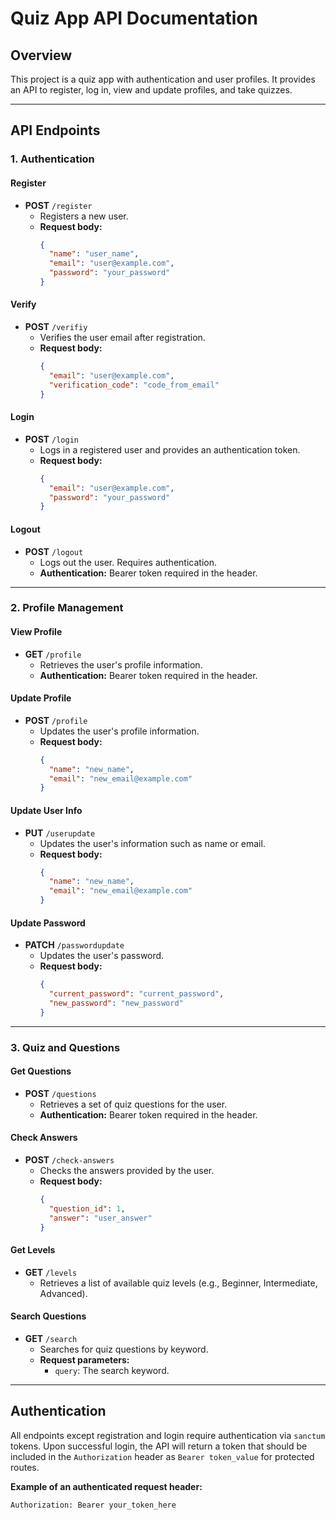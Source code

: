# Quiz App API Documentation

## Overview

This project is a quiz app with authentication and user profiles. It provides an API to register, log in, view and update profiles, and take quizzes.

---

## API Endpoints

### 1. Authentication

#### Register
- **POST** `/register`
  - Registers a new user.
  - **Request body:**
    ```json
    {
      "name": "user_name",
      "email": "user@example.com",
      "password": "your_password"
    }
    ```

#### Verify
- **POST** `/verifiy`
  - Verifies the user email after registration.
  - **Request body:**
    ```json
    {
      "email": "user@example.com",
      "verification_code": "code_from_email"
    }
    ```

#### Login
- **POST** `/login`
  - Logs in a registered user and provides an authentication token.
  - **Request body:**
    ```json
    {
      "email": "user@example.com",
      "password": "your_password"
    }
    ```

#### Logout
- **POST** `/logout`
  - Logs out the user. Requires authentication.
  - **Authentication:** Bearer token required in the header.

---

### 2. Profile Management

#### View Profile
- **GET** `/profile`
  - Retrieves the user's profile information.
  - **Authentication:** Bearer token required in the header.

#### Update Profile
- **POST** `/profile`
  - Updates the user's profile information.
  - **Request body:**
    ```json
    {
      "name": "new_name",
      "email": "new_email@example.com"
    }
    ```

#### Update User Info
- **PUT** `/userupdate`
  - Updates the user's information such as name or email.
  - **Request body:**
    ```json
    {
      "name": "new_name",
      "email": "new_email@example.com"
    }
    ```

#### Update Password
- **PATCH** `/passwordupdate`
  - Updates the user's password.
  - **Request body:**
    ```json
    {
      "current_password": "current_password",
      "new_password": "new_password"
    }
    ```

---

### 3. Quiz and Questions

#### Get Questions
- **POST** `/questions`
  - Retrieves a set of quiz questions for the user.
  - **Authentication:** Bearer token required in the header.

#### Check Answers
- **POST** `/check-answers`
  - Checks the answers provided by the user.
  - **Request body:**
    ```json
    {
      "question_id": 1,
      "answer": "user_answer"
    }
    ```

#### Get Levels
- **GET** `/levels`
  - Retrieves a list of available quiz levels (e.g., Beginner, Intermediate, Advanced).

#### Search Questions
- **GET** `/search`
  - Searches for quiz questions by keyword.
  - **Request parameters:**
    - `query`: The search keyword.

---

## Authentication

All endpoints except registration and login require authentication via `sanctum` tokens. Upon successful login, the API will return a token that should be included in the `Authorization` header as `Bearer token_value` for protected routes.

**Example of an authenticated request header:**
```plaintext
Authorization: Bearer your_token_here
